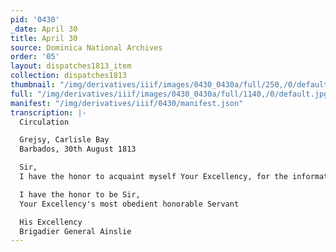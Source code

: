 ```yaml
---
pid: '0430'
_date: April 30
title: April 30
source: Dominica National Archives
order: '05'
layout: dispatches1813_item
collection: dispatches1813
thumbnail: "/img/derivatives/iiif/images/0430_0430a/full/250,/0/default.jpg"
full: "/img/derivatives/iiif/images/0430_0430a/full/1140,/0/default.jpg"
manifest: "/img/derivatives/iiif/0430/manifest.json"
transcription: |-
  Circulation

  Grejsy, Carlisle Bay
  Barbados, 30th August 1813

  Sir,
  I have the honor to acquaint myself Your Excellency, for the information of the Trade of the Colony under your Excellency's Government, that it bring the institution of the Right Honorable the Lords "..." of the Admiralty, for the better protection of the Trade of His Majesty's Subjects, to suffer no ship or vessel homeward bound, to suit from any Port or Place without Convoy, their Lordships have directed me to apologize the Merchants and Masters of Ships and Vessels blouging to His Majesty's Subjects within the limits of my Station, that if any Ship or Vessel homeward bound shall under any pretense whatever, return without waiting for the protection afforded by the established Convoys their Lordships will enforce the payment of the Penalties that may be incurred by a Breach of the Act of the 43rd George 3rd-, Chapter 57, commonly called the Convoy Act.-

  I have the honor to be Sir,
  Your Excellency's most obedient honorable Servant

  His Excellency
  Brigadier General Ainslie
---
```

